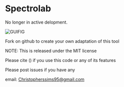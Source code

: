 # Spectrolab

No longer in active delopment.

![GUIFIG](https://user-images.githubusercontent.com/7741705/112843430-8eb69780-9070-11eb-9c69-71c76fde17c9.png)

Fork on github to create your own adaptation of this tool

NOTE: This is released under the MIT license

Please cite () if you use this code or any of its features

Please post issues if you have any

email: Christopherssims95@gmail.com



